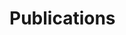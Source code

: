 <!--
.. title: Publications
.. slug: publications
.. date: 2017-04-17 19:19:02 UTC+01:00
.. tags: 
.. category: 
.. link: 
.. description: 
.. type: text
.. publication_list:: my_publications.bib
    :style: unsrt
    :highlight_author: Nikola
    :bibtex_dir: bibtex
-->

# Publications
